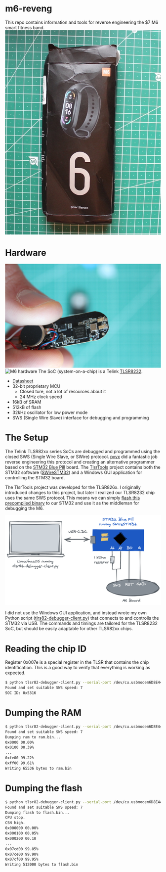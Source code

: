 # m6-reveng

This repo contains information and tools for reverse engineering the $7 M6 smart fitness band.
![M6 smart fitness band box](img/box.JPG)

# Hardware
![M6 hardware](img/front1.jpg)
![M6 hardware](img/mcu.png)
The SoC (system-on-a-chip) is a Telink [TLSR8232](http://wiki.telink-semi.cn/wiki/chip-series/TLSR823x-Series/).
* [Datasheet](http://wiki.telink-semi.cn/doc/ds/DS_TLSR8232-E_Datasheet%20for%20Telink%20BLE%20SoC%20TLSR8232.pdf)
* 32-bit proprietary MCU
  * Closed ture, not a lot of resources about it
  * 24 MHz clock speed
* 16kB of SRAM
* 512kB of flash
* 32kHz oscillator for low power mode
* SWS (Single Wire Slave) interface for debugging and programming

# The Setup
The Telink TLSR82xx series SoCs are debugged and programmed using the closed SWS (Single Wire Slave, or SWire) protocol. [pvvx](https://github.com/pvvx) did a fantastic job reverse engineering this protocol and creating an alternative programmer based on the [STM32 Blue Pill]() board. The [TlsrTools](https://github.com/pvvx/TlsrTools) project contains both the STM32 software ([SWireSTM32](https://github.com/pvvx/TlsrTools/tree/master/SWireSTM32)) and a Windows GUI application for controlling the STM32 board.

The TlsrTools project was developed for the TLSR826x. I originally introduced changes to this project, but later I realized our TLSR8232 chip uses the same SWS protocol. This means we can simply [flash this precompiled binary](https://github.com/pvvx/TlsrTools/tree/master/STM32F103) to our STM32 and use it as the middleman for debugging the M6.

![Setup](img/setup.png)

I did not use the Windows GUI application, and instead wrote my own Python script ([tlrs82-debugger-client.py](./tlrs82-debugger-client/tlrs82-debugger-client.py)) that connects to and controlls the STM32 via USB. The commands and timings are tailored for the TLSR8232 SoC, but should be easily adaptable for other TLSR82xx chips.

# Reading the chip ID
Register 0x007e is a special register in the TLSR that contains the chip identification. This is a good way to verify that everything is working as expected.
```bash
$ python tlsr82-debugger-client.py --serial-port /dev/cu.usbmodem6D8E448E55511 get_soc_id
Found and set suitable SWS speed: 7
SOC ID: 0x5316
```

# Dumping the RAM
```bash
$ python tlsr82-debugger-client.py --serial-port /dev/cu.usbmodem6D8E448E55511 dump_ram ram.bin
Found and set suitable SWS speed: 7
Dumping ram to ram.bin...
0x0000 00.00%
0x0100 00.39%
...
0xfe00 99.22%
0xff00 99.61%
Writing 65536 bytes to ram.bin
```

# Dumping the flash
```bash
$ python tlsr82-debugger-client.py --serial-port /dev/cu.usbmodem6D8E448E55511 dump_flash flash.bin
Found and set suitable SWS speed: 7
Dumping flash to flash.bin...
CPU stop.
CSN high.
0x000000 00.00%
0x000100 00.05%
0x000200 00.10
...
0x07cd00 99.85%
0x07ce00 99.90%
0x07cf00 99.95%
Writing 512000 bytes to flash.bin
```